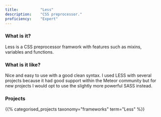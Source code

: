 ```yaml
---
title: 			"Less"
description: 	"CSS preprocessor."
proficiency:	"Expert"
---
```


### What is it?
Less is a CSS preprocessor framwork with features such as mixins, variables and functions.

### What is it like?
Nice and easy to use with a good clean syntax. I used LESS with several projects because it had good support within the Meteor community but for new projects I would opt to use the slightly more powerful SASS instead.

### Projects
{{% categorised_projects taxonomy="frameworks" term="Less" %}}